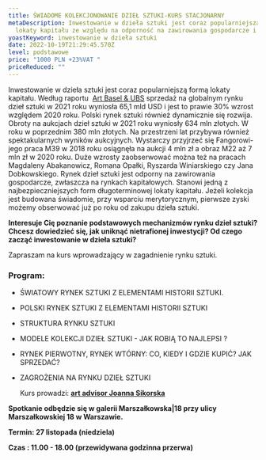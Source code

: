 ```yaml
---
title: ŚWIADOME KOLEKCJONOWANIE DZIEŁ SZTUKI-KURS STACJONARNY
metaDescription: Inwestowanie w dzieła sztuki jest coraz popularniejszą formą
  lokaty kapitału ze względu na odporność na zawirowania gospodarcze i inflację
yoastKeyword: inwestowanie w dzieła sztuki
date: 2022-10-19T21:29:45.570Z
level: podstawowe
price: "1000 PLN +23%VAT "
priceReduced: ""
---
```

 Inwestowanie w dzieła sztuki jest coraz popularniejszą formą lokaty kapitału. Według raportu  [Art Basel & UBS](https://www.artbasel.com/news/art-market-report) sprzedaż na globalnym rynku dzieł sztuki w 2021 roku wyniosła 65,1 mld USD i jest to prawie 30% wzrost względem 2020 roku. Polski rynek sztuki również dynamicznie się rozwija. Obroty na aukcjach dzieł sztuki w 2021 roku wyniosły 634 mln złotych. W roku w poprzednim 380 mln złotych. Na przestrzeni lat przybywa również spektakularnych wyników aukcyjnych. Wystarczy przyjrzeć się Fangorowi- jego praca M39 w 2018 roku osiągnęła na aukcji 4 mln zł a obraz M22 aż 7 mln zł w 2020 roku. Duże wzrosty zaobserwować można też na pracach Magdaleny Abakanowicz, Romana Opałki, Ryszarda Winiarskiego czy Jana Dobkowskiego. Rynek dzieł sztuki jest odporny na zawirowania gospodarcze, zwłaszcza na rynkach kapitałowych. Stanowi jedną z najbezpieczniejszych form długoterminowej lokaty kapitału. Jeżeli kolekcja jest budowana świadomie, przy wsparciu merytorycznym, pierwsze zyski możemy obserwować już po roku od zakupu dzieła sztuki.

**Interesuje Cię poznanie podstawowych mechanizmów rynku dzieł sztuki?
Chcesz dowiedzieć się, jak uniknąć nietrafionej inwestycji?
Od czego zacząć inwestowanie w dzieła sztuki?**

Zapraszam na kurs wprowadzający w zagadnienie rynku sztuki.

### **Program:**

* ŚWIATOWY  RYNEK SZTUKI Z ELEMENTAMI HISTORII SZTUKI.
* POLSKI RYNEK SZTUKI Z ELEMENTAMI HISTORII SZTUKI 
* STRUKTURA RYNKU SZTUKI 
* MODELE KOLEKCJI DZIEŁ SZTUKI - JAK ROBIĄ TO NAJLEPSI ?
* RYNEK PIERWOTNY, RYNEK WTÓRNY: CO, KIEDY I GDZIE KUPIĆ? JAK SPRZEDAĆ?
* ZAGROŻENIA NA RYNKU DZIEŁ SZTUKI

  Kurs prowadzi: [**art advisor Joanna Sikorska** ](https://artdivision.pl/zespol/artadvisor-joannasikorska)

**Spotkanie odbędzie się w galerii Marszałkowska|18 przy ulicy Marszałkowskiej 18 w Warszawie.** 

**Termin: 27 listopada (niedziela)**

**Czas : 11.00 - 18.00  (przewidywana godzinna przerwa)**